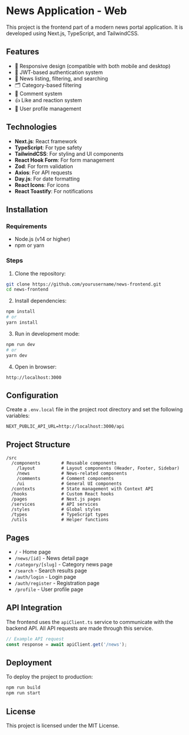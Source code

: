 # News Application - Web

This project is the frontend part of a modern news portal application. It is developed using Next.js, TypeScript, and TailwindCSS.

## Features

- 📱 Responsive design (compatible with both mobile and desktop)
- 🔐 JWT-based authentication system
- 📰 News listing, filtering, and searching
- 🗂️ Category-based filtering
- 💬 Comment system
- 👍 Like and reaction system
- 🌙 User profile management

## Technologies

- **Next.js**: React framework
- **TypeScript**: For type safety
- **TailwindCSS**: For styling and UI components
- **React Hook Form**: For form management
- **Zod**: For form validation
- **Axios**: For API requests
- **Day.js**: For date formatting
- **React Icons**: For icons
- **React Toastify**: For notifications

## Installation

### Requirements

- Node.js (v14 or higher)
- npm or yarn

### Steps

1. Clone the repository:
```bash
git clone https://github.com/yourusername/news-frontend.git
cd news-frontend
```

2. Install dependencies:
```bash
npm install
# or
yarn install
```

3. Run in development mode:
```bash
npm run dev
# or
yarn dev
```

4. Open in browser:
```
http://localhost:3000
```

## Configuration

Create a `.env.local` file in the project root directory and set the following variables:

```env
NEXT_PUBLIC_API_URL=http://localhost:3000/api
```

## Project Structure

```
/src
  /components        # Reusable components
    /layout          # Layout components (Header, Footer, Sidebar)
    /news            # News-related components
    /comments        # Comment components
    /ui              # General UI components
  /contexts          # State management with Context API
  /hooks             # Custom React hooks
  /pages             # Next.js pages
  /services          # API services
  /styles            # Global styles
  /types             # TypeScript types
  /utils             # Helper functions
```

## Pages

- `/` - Home page
- `/news/[id]` - News detail page
- `/category/[slug]` - Category news page
- `/search` - Search results page
- `/auth/login` - Login page
- `/auth/register` - Registration page
- `/profile` - User profile page

## API Integration

The frontend uses the `apiClient.ts` service to communicate with the backend API. All API requests are made through this service.

```typescript
// Example API request
const response = await apiClient.get('/news');
```

## Deployment

To deploy the project to production:

```bash
npm run build
npm run start
```

## License

This project is licensed under the MIT License.
